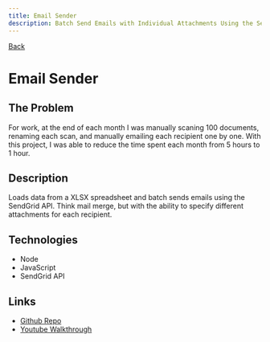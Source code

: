 ```yaml
---
title: Email Sender
description: Batch Send Emails with Individual Attachments Using the SendGrid API
---
```


[Back](/projects)

# Email Sender

## The Problem

For work, at the end of each month I was manually scaning 100 documents, renaming each scan, and manually emailing each recipient one by one. With this project, I was able to reduce the time spent each month from 5 hours to 1 hour.

## Description

Loads data from a XLSX spreadsheet and batch sends emails using the SendGrid API. Think mail merge, but with the ability to specify different attachments for each recipient.

## Technologies

- Node
- JavaScript
- SendGrid API

## Links

- [Github Repo](https://github.com/davidtaing/email-sender)
- [Youtube Walkthrough](https://www.youtube.com/watch?v=G0a3LBJhtfY)
